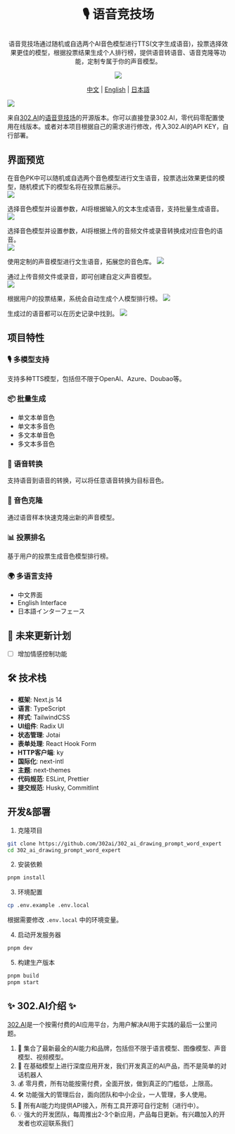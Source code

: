 # <p align="center"> 🎙️ 语音竞技场</p>

<p align="center">语音竞技场通过随机或自选两个AI音色模型进行TTS(文字生成语音)，投票选择效果更佳的模型，根据投票结果生成个人排行榜，提供语音转语音、语音克隆等功能，定制专属于你的声音模型。</p>

<p align="center"><a href="https://302.ai/tools/voicearena/" target="blank"><img src="https://file.302.ai/gpt/imgs/github/20250102/72a57c4263944b73bf521830878ae39a.png" /></a></p >

<p align="center"><a href="README_zh.md">中文</a> | <a href="README.md">English</a> | <a href="README_ja.md">日本語</a></p>

![](docs/302_Voice_Arena.png)

来自[302.AI](https://302.ai)的[语音竞技场](https://302.ai/tools/voicearena/)的开源版本。你可以直接登录302.AI，零代码零配置使用在线版本。或者对本项目根据自己的需求进行修改，传入302.AI的API KEY，自行部署。

## 界面预览
在音色PK中可以随机或自选两个音色模型进行文生语音，投票选出效果更佳的模型，随机模式下的模型名将在投票后展示。      
![](docs/302_Voice_Arena_screenshot_01.png)

选择音色模型并设置参数，AI将根据输入的文本生成语音，支持批量生成语音。    
![](docs/302_Voice_Arena_screenshot_02.png)           

选择音色模型并设置参数，AI将根据上传的音频文件或录音转换成对应音色的语音。   
![](docs/302_Voice_Arena_screenshot_03.png)        

使用定制的声音模型进行文生语音，拓展您的音色库。 
![](docs/302_Voice_Arena_screenshot_04.png)    

通过上传音频文件或录音，即可创建自定义声音模型。   
![](docs/302_Voice_Arena_screenshot_05.png)    

根据用户的投票结果，系统会自动生成个人模型排行榜。
![](docs/302_Voice_Arena_screenshot_06.png)    

生成过的语音都可以在历史记录中找到。
![](docs/302_Voice_Arena_screenshot_07.png)    
 
## 项目特性
### 🎙️ 多模型支持
支持多种TTS模型，包括但不限于OpenAI、Azure、Doubao等。
### 📦 批量生成
- 单文本单音色
- 单文本多音色
- 多文本单音色
- 多文本多音色
### 🔄 语音转换
支持语音到语音的转换，可以将任意语音转换为目标音色。
### 🎯 音色克隆
通过语音样本快速克隆出新的声音模型。
### 📊 投票排名
基于用户的投票生成音色模型排行榜。
### 🌍 多语言支持
  - 中文界面
  - English Interface
  - 日本語インターフェース


## 🚩 未来更新计划
- [ ] 增加情感控制功能


## 🛠️ 技术栈

- **框架**: Next.js 14
- **语言**: TypeScript
- **样式**: TailwindCSS
- **UI组件**: Radix UI
- **状态管理**: Jotai
- **表单处理**: React Hook Form
- **HTTP客户端**: ky
- **国际化**: next-intl
- **主题**: next-themes
- **代码规范**: ESLint, Prettier
- **提交规范**: Husky, Commitlint

## 开发&部署
1. 克隆项目
```bash
git clone https://github.com/302ai/302_ai_drawing_prompt_word_expert
cd 302_ai_drawing_prompt_word_expert
```

2. 安装依赖
```bash
pnpm install
```

3. 环境配置
```bash
cp .env.example .env.local
```
根据需要修改 `.env.local` 中的环境变量。

4. 启动开发服务器
```bash
pnpm dev
```

5. 构建生产版本
```bash
pnpm build
pnpm start
```

## ✨ 302.AI介绍 ✨
[302.AI](https://302.ai)是一个按需付费的AI应用平台，为用户解决AI用于实践的最后一公里问题。
1. 🧠 集合了最新最全的AI能力和品牌，包括但不限于语言模型、图像模型、声音模型、视频模型。
2. 🚀 在基础模型上进行深度应用开发，我们开发真正的AI产品，而不是简单的对话机器人
3. 💰 零月费，所有功能按需付费，全面开放，做到真正的门槛低，上限高。
4. 🛠 功能强大的管理后台，面向团队和中小企业，一人管理，多人使用。
5. 🔗 所有AI能力均提供API接入，所有工具开源可自行定制（进行中）。
6. 💡 强大的开发团队，每周推出2-3个新应用，产品每日更新。有兴趣加入的开发者也欢迎联系我们

